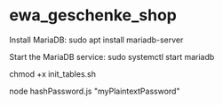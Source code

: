 # ewa_geschenke_shop


Install MariaDB:
sudo apt install mariadb-server


Start the MariaDB service:
sudo systemctl start mariadb


chmod +x init_tables.sh


node hashPassword.js "myPlaintextPassword"

